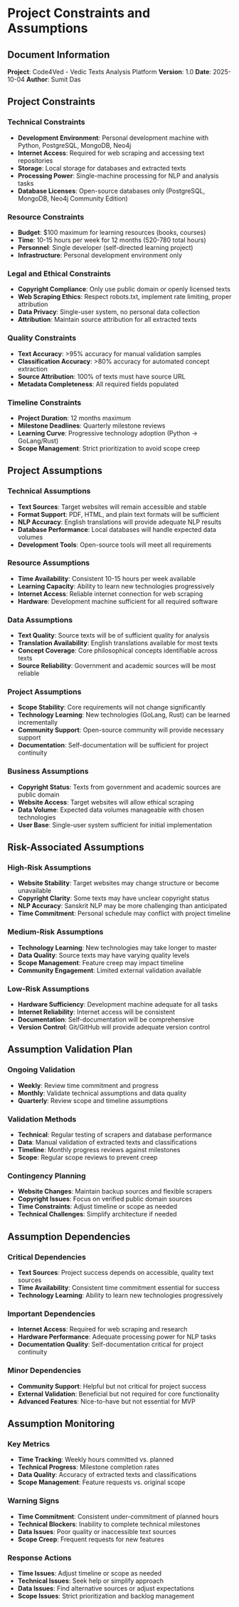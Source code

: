 # Project Constraints and Assumptions

## Document Information
**Project**: Code4Ved - Vedic Texts Analysis Platform
**Version**: 1.0
**Date**: 2025-10-04
**Author**: Sumit Das

## Project Constraints

### Technical Constraints
- **Development Environment**: Personal development machine with Python, PostgreSQL, MongoDB, Neo4j
- **Internet Access**: Required for web scraping and accessing text repositories
- **Storage**: Local storage for databases and extracted texts
- **Processing Power**: Single-machine processing for NLP and analysis tasks
- **Database Licenses**: Open-source databases only (PostgreSQL, MongoDB, Neo4j Community Edition)

### Resource Constraints
- **Budget**: $100 maximum for learning resources (books, courses)
- **Time**: 10-15 hours per week for 12 months (520-780 total hours)
- **Personnel**: Single developer (self-directed learning project)
- **Infrastructure**: Personal development environment only

### Legal and Ethical Constraints
- **Copyright Compliance**: Only use public domain or openly licensed texts
- **Web Scraping Ethics**: Respect robots.txt, implement rate limiting, proper attribution
- **Data Privacy**: Single-user system, no personal data collection
- **Attribution**: Maintain source attribution for all extracted texts

### Quality Constraints
- **Text Accuracy**: >95% accuracy for manual validation samples
- **Classification Accuracy**: >80% accuracy for automated concept extraction
- **Source Attribution**: 100% of texts must have source URL
- **Metadata Completeness**: All required fields populated

### Timeline Constraints
- **Project Duration**: 12 months maximum
- **Milestone Deadlines**: Quarterly milestone reviews
- **Learning Curve**: Progressive technology adoption (Python → GoLang/Rust)
- **Scope Management**: Strict prioritization to avoid scope creep

## Project Assumptions

### Technical Assumptions
- **Text Sources**: Target websites will remain accessible and stable
- **Format Support**: PDF, HTML, and plain text formats will be sufficient
- **NLP Accuracy**: English translations will provide adequate NLP results
- **Database Performance**: Local databases will handle expected data volumes
- **Development Tools**: Open-source tools will meet all requirements

### Resource Assumptions
- **Time Availability**: Consistent 10-15 hours per week available
- **Learning Capacity**: Ability to learn new technologies progressively
- **Internet Access**: Reliable internet connection for web scraping
- **Hardware**: Development machine sufficient for all required software

### Data Assumptions
- **Text Quality**: Source texts will be of sufficient quality for analysis
- **Translation Availability**: English translations available for most texts
- **Concept Coverage**: Core philosophical concepts identifiable across texts
- **Source Reliability**: Government and academic sources will be most reliable

### Project Assumptions
- **Scope Stability**: Core requirements will not change significantly
- **Technology Learning**: New technologies (GoLang, Rust) can be learned incrementally
- **Community Support**: Open-source community will provide necessary support
- **Documentation**: Self-documentation will be sufficient for project continuity

### Business Assumptions
- **Copyright Status**: Texts from government and academic sources are public domain
- **Website Access**: Target websites will allow ethical scraping
- **Data Volume**: Expected data volumes manageable with chosen technologies
- **User Base**: Single-user system sufficient for initial implementation

## Risk-Associated Assumptions

### High-Risk Assumptions
- **Website Stability**: Target websites may change structure or become unavailable
- **Copyright Clarity**: Some texts may have unclear copyright status
- **NLP Accuracy**: Sanskrit NLP may be more challenging than anticipated
- **Time Commitment**: Personal schedule may conflict with project timeline

### Medium-Risk Assumptions
- **Technology Learning**: New technologies may take longer to master
- **Data Quality**: Source texts may have varying quality levels
- **Scope Management**: Feature creep may impact timeline
- **Community Engagement**: Limited external validation available

### Low-Risk Assumptions
- **Hardware Sufficiency**: Development machine adequate for all tasks
- **Internet Reliability**: Internet access will be consistent
- **Documentation**: Self-documentation will be comprehensive
- **Version Control**: Git/GitHub will provide adequate version control

## Assumption Validation Plan

### Ongoing Validation
- **Weekly**: Review time commitment and progress
- **Monthly**: Validate technical assumptions and data quality
- **Quarterly**: Review scope and timeline assumptions

### Validation Methods
- **Technical**: Regular testing of scrapers and database performance
- **Data**: Manual validation of extracted texts and classifications
- **Timeline**: Monthly progress reviews against milestones
- **Scope**: Regular scope reviews to prevent creep

### Contingency Planning
- **Website Changes**: Maintain backup sources and flexible scrapers
- **Copyright Issues**: Focus on verified public domain sources
- **Time Constraints**: Adjust timeline or scope as needed
- **Technical Challenges**: Simplify architecture if needed

## Assumption Dependencies

### Critical Dependencies
- **Text Sources**: Project success depends on accessible, quality text sources
- **Time Availability**: Consistent time commitment essential for success
- **Technology Learning**: Ability to learn new technologies progressively

### Important Dependencies
- **Internet Access**: Required for web scraping and research
- **Hardware Performance**: Adequate processing power for NLP tasks
- **Documentation Quality**: Self-documentation critical for project continuity

### Minor Dependencies
- **Community Support**: Helpful but not critical for project success
- **External Validation**: Beneficial but not required for core functionality
- **Advanced Features**: Nice-to-have but not essential for MVP

## Assumption Monitoring

### Key Metrics
- **Time Tracking**: Weekly hours committed vs. planned
- **Technical Progress**: Milestone completion rates
- **Data Quality**: Accuracy of extracted texts and classifications
- **Scope Management**: Feature requests vs. original scope

### Warning Signs
- **Time Commitment**: Consistent under-commitment of planned hours
- **Technical Blockers**: Inability to complete technical milestones
- **Data Issues**: Poor quality or inaccessible text sources
- **Scope Creep**: Frequent requests for new features

### Response Actions
- **Time Issues**: Adjust timeline or scope as needed
- **Technical Issues**: Seek help or simplify approach
- **Data Issues**: Find alternative sources or adjust expectations
- **Scope Issues**: Strict prioritization and backlog management
